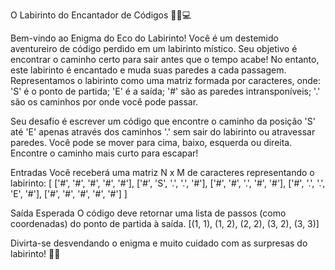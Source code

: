 O Labirinto do Encantador de Códigos 🧙‍♂️💻


Bem-vindo ao Enigma do Eco do Labirinto! Você é um destemido aventureiro de código perdido em um labirinto místico. Seu objetivo é encontrar o caminho certo para sair antes que o tempo acabe! No entanto, este labirinto é encantado e muda suas paredes a cada passagem.
Representamos o labirinto como uma matriz formada por caracteres, onde:
'S' é o ponto de partida;
'E' é a saída;
'#' são as paredes intransponíveis;
'.' são os caminhos por onde você pode passar.

Seu desafio é escrever um código que encontre o caminho da posição 'S' até 'E' apenas através dos caminhos '.' sem sair do labirinto ou atravessar paredes. 
Você pode se mover para cima, baixo, esquerda ou direita. Encontre o caminho mais curto para escapar!

Entradas
Você receberá uma matriz N x M de caracteres representando o labirinto:
[
    ['#', '#', '#', '#', '#'],
    ['#', 'S', '.', '.', '#'],
    ['#', '#', '.', '#', '#'],
    ['#', '.', '.', 'E', '#'],
    ['#', '#', '#', '#', '#']
]

Saída Esperada
O código deve retornar uma lista de passos (como coordenadas) do ponto de partida à saída.
[(1, 1), (1, 2), (2, 2), (3, 2), (3, 3)]


Divirta-se desvendando o enigma e muito cuidado com as surpresas do labirinto! 🧩✨
